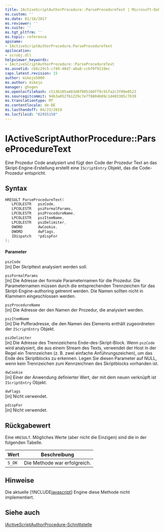 ```yaml
---
title: IActiveScriptAuthorProcedure::ParseProcedureText | Microsoft-Dokumentation
ms.custom: ''
ms.date: 01/18/2017
ms.reviewer: ''
ms.suite: ''
ms.tgt_pltfrm: ''
ms.topic: reference
apiname:
- IActiveScriptAuthorProcedure.ParseProcedureText
apilocation:
- scrobj.dll
helpviewer_keywords:
- IActiveScriptAuthorProcedure::ParseProcedureText
ms.assetid: cb6c29c5-c749-48d7-a6a8-ccbf0f9119ec
caps.latest.revision: 15
author: mikejo5000
ms.author: mikejo
manager: ghogen
ms.openlocfilehash: c513b105a483d0f80510dff9c91fa2c3f09e0523
ms.sourcegitcommit: 94b3a052fb1229c7e7f8804b09c1d403385c7630
ms.translationtype: MT
ms.contentlocale: de-DE
ms.lasthandoff: 04/23/2019
ms.locfileid: "62955158"
---
```

# <a name="iactivescriptauthorprocedureparseproceduretext"></a>IActiveScriptAuthorProcedure::ParseProcedureText
Eine Prozedur Code analysiert und fügt den Code der Prozedur Text an das Skript-Engine-Erstellung erstellt eine `IScriptEntry` Objekt, das die Code-Prozedur entspricht.  
  
## <a name="syntax"></a>Syntax  
  
```cpp
HRESULT ParseProcedureText(  
   LPCOLESTR   pszCode,  
   LPCOLESTR   pszFormalParams,  
   LPCOLESTR   pszProcedureName,  
   LPCOLESTR   pszItemName,  
   LPCOLESTR   pszDelimiter,  
   DWORD       dwCookie,  
   DWORD       dwFlags,  
   IDispatch   *pdispFor  
);  
```  
  
#### <a name="parameters"></a>Parameter  
 `pszCode`  
 [in] Der Skripttext analysiert werden soll.  
  
 `pszFormalParams`  
 [in] Die Adresse der formale Parameternamen für die Prozedur. Die Parameternamen müssen durch die entsprechenden Trennzeichen für das Skript-Engine-authoring getrennt werden. Die Namen sollten nicht in Klammern eingeschlossen werden.  
  
 `pszProcedureName`  
 [in] Die Adresse der den Namen der Prozedur, die analysiert werden.  
  
 `pszItemName`  
 [in] Die Pufferadresse, die den Namen des Elements enthält zugeordneten der `IScriptEntry` Objekt.  
  
 `pszDelimiter`  
 [in] Die Adresse des Trennzeichens Ende-des-Skript-Block. Wenn `pszCode` wird analysiert, die aus einem Stream des Texts, verwendet der Host in der Regel ein Trennzeichen (z. B. zwei einfache Anführungszeichen), um das Ende des Skriptblocks zu erkennen. Legen Sie diesen Parameter auf NULL, wenn kein Trennzeichen zum Kennzeichnen des Skriptblocks vorhanden ist.  
  
 `dwCookie`  
 [in] Einer der Anwendung definierter Wert, der mit dem neuen verknüpft ist `IScriptEntry` Objekt.  
  
 `dwFlags`  
 [in] Nicht verwendet.  
  
 `pdispFor`  
 [in] Nicht verwendet.  
  
## <a name="return-value"></a>Rückgabewert  
 Eine `HRESULT`. Mögliches Werte (aber nicht die Einzigen) sind die in der folgenden Tabelle.  
  
|Wert|Beschreibung|  
|-----------|-----------------|  
|`S_OK`|Die Methode war erfolgreich.|  
  
## <a name="remarks"></a>Hinweise  
 Die aktuelle [!INCLUDE[javascript](../../javascript/includes/javascript-md.md)] Engine diese Methode nicht implementiert.  
  
## <a name="see-also"></a>Siehe auch  
 [IActiveScriptAuthorProcedure-Schnittstelle](../../winscript/reference/iactivescriptauthorprocedure-interface.md)